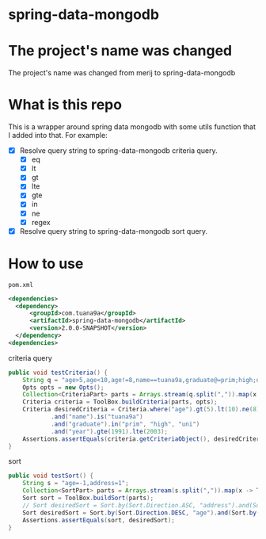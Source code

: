 # spring-data-mongodb

# The project's name was changed

The project's name was changed from merij to spring-data-mongodb

# What is this repo

This is a wrapper around spring data mongodb with some utils function that I added into that.
For example:

- [x] Resolve query string to spring-data-mongodb criteria query.
  - [x] eq
  - [x] lt
  - [x] gt
  - [x] lte
  - [x] gte
  - [x] in
  - [x] ne
  - [x] regex
- [x] Resolve query string to spring-data-mongodb sort query.

# How to use

`pom.xml`

```xml
<dependencies>
  <dependency>
      <groupId>com.tuana9a</groupId>
      <artifactId>spring-data-mongodb</artifactId>
      <version>2.0.0-SNAPSHOT</version>
  </dependency>
<dependencies>
```

criteria query

```java
public void testCriteria() {
    String q = "age>5,age<10,age!=8,name==tuana9a,graduate@=prim;high;uni,year>=1991,year<=2003,error-should-be-ignored";
    Opts opts = new Opts();
    Collection<CriteriaPart> parts = Arrays.stream(q.split(",")).map(x -> ToolBox.buildCriteriaPart(x, opts)).filter(x -> !x.isError).collect(Collectors.toList());
    Criteria criteria = ToolBox.buildCriteria(parts, opts);
    Criteria desiredCriteria = Criteria.where("age").gt(5).lt(10).ne(8)
            .and("name").is("tuana9a")
            .and("graduate").in("prim", "high", "uni")
            .and("year").gte(1991).lte(2003);
    Assertions.assertEquals(criteria.getCriteriaObject(), desiredCriteria.getCriteriaObject());
}
```

sort

```java
public void testSort() {
    String s = "age=-1,address=1";
    Collection<SortPart> parts = Arrays.stream(s.split(",")).map(x -> ToolBox.buildSortPart(x)).collect(Collectors.toList());
    Sort sort = ToolBox.buildSort(parts);
    // Sort desiredSort = Sort.by(Sort.Direction.ASC, "address").and(Sort.by(Sort.Direction.DESC, "address")); // this will not work, below will work
    Sort desiredSort = Sort.by(Sort.Direction.DESC, "age").and(Sort.by(Sort.Direction.ASC, "address"));
    Assertions.assertEquals(sort, desiredSort);
}
```
